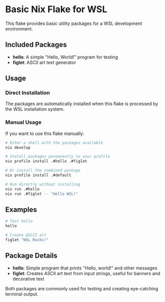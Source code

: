 # Basic Nix Flake for WSL

This flake provides basic utility packages for a WSL development environment.

## Included Packages

- **hello**: A simple "Hello, World!" program for testing
- **figlet**: ASCII art text generator

## Usage

### Direct Installation
The packages are automatically installed when this flake is processed by the WSL installation system.

### Manual Usage
If you want to use this flake manually:

```bash
# Enter a shell with the packages available
nix develop

# Install packages permanently to your profile
nix profile install .#hello .#figlet

# Or install the combined package
nix profile install .#default

# Run directly without installing
nix run .#hello
nix run .#figlet -- "Hello WSL!"
```

## Examples

```bash
# Test hello
hello

# Create ASCII art
figlet "WSL Rocks!"
```

## Package Details

- **hello**: Simple program that prints "Hello, world!" and other messages
- **figlet**: Creates ASCII art text from input strings, useful for banners and decorative text

Both packages are commonly used for testing and creating eye-catching terminal output.
